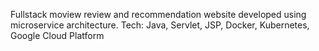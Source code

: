 Fullstack moview review and recommendation website developed using microservice architecture. 
Tech: Java, Servlet, JSP, Docker, Kubernetes, Google Cloud Platform